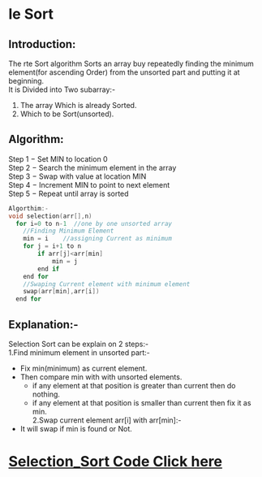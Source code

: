 # le Sort

## Introduction:   
The rte Sort algorithm Sorts an array buy repeatedly finding the minimum element(for ascending Order) from the unsorted part and putting it at beginning.  
It is Divided into Two subarray:-  
1. The array Which is already Sorted.  
2. Which to be Sort(unsorted).  

## Algorithm:  

Step 1 − Set MIN to location 0  
Step 2 − Search the minimum element in the array  
Step 3 − Swap with value at location MIN  
Step 4 − Increment MIN to point to next element  
Step 5 − Repeat until array is sorted  

```C
Algorthim:-
void selection(arr[],n)  
  for i=0 to n-1  //one by one unsorted array  
    //Finding Minimum Element  
 	min = i    //assigning Current as minimum  
	for j = i+1 to n  
		if arr[j]<arr[min]  
			min = j  
		end if  
	end for	  
	//Swaping Current element with minimum element  
	swap(arr[min],arr[i])  
  end for  
```
## Explanation:-  
Selection Sort can be explain on 2 steps:-  
1.Find minimum element in unsorted part:-   
+ Fix min(minimum) as current element.  
+ Then compare min with with unsorted elements.  
	- if any element at that position is greater than current then do nothing.  
	- if any element at that position is smaller than current then fix it as min.  
2.Swap current element arr[i] with arr[min]:-  
+ It will swap if min is found or Not. 

# [Selection_Sort Code Click here](https://github.com/sannanansari/OOPS/blob/master/Sort/Selecton_Sort/Selecton_Sort.c)



 